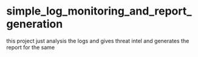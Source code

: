 # simple_log_monitoring_and_report_generation
this project just analysis the logs and gives threat intel and generates the report for the same
